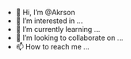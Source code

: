 - 👋 Hi, I’m @Akrson
- 👀 I’m interested in ...
- 🌱 I’m currently learning ...
- 💞️ I’m looking to collaborate on ...
- 📫 How to reach me ...

<!---
Akrson/Akrson is a ✨ special ✨ repository because its `README.md` (this file) appears on your GitHub profile.
You can click the Preview link to take a look at your changes.
--->
